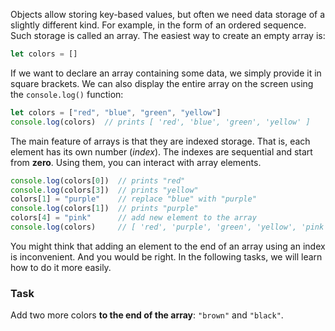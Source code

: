 Objects allow storing key-based values, but often we need data storage of a slightly different kind. 
For example, in the form of an ordered sequence. Such storage is called an array. The easiest way to create an empty array is:
```javascript
let colors = []
```

If we want to declare an array containing some data, we simply provide it in square brackets. 
We can also display the entire array on the screen using the `console.log()` function:

```javascript
let colors = ["red", "blue", "green", "yellow"]
console.log(colors)  // prints [ 'red', 'blue', 'green', 'yellow' ]
```

The main feature of arrays is that they are indexed storage. That is, each element has its own number (_index_). The indexes are sequential and start from **zero**. Using them, you can interact with array elements.
```javascript
console.log(colors[0])  // prints "red"
console.log(colors[3])  // prints "yellow"
colors[1] = "purple"    // replace "blue" with "purple"
console.log(colors[1])  // prints "purple"
colors[4] = "pink"      // add new element to the array
console.log(colors)     // [ 'red', 'purple', 'green', 'yellow', 'pink' ]
```

You might think that adding an element to the end of an array using an index is inconvenient. And you would be right. In the following tasks, we will learn how to do it more easily.

### Task
Add two more colors **to the end of the array**: `"brown"` and `"black"`.
